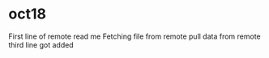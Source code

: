 # oct18
First line of remote read me
Fetching file from remote
pull data from remote third line got added
